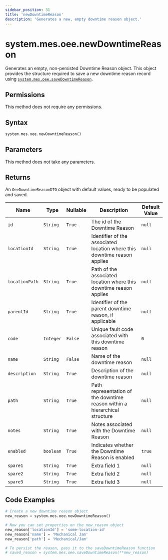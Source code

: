 ```yaml
---
sidebar_position: 31
title: 'newDowntimeReason'
description: 'Generates a new, empty downtime reason object.'
---
```


# system.mes.oee.newDowntimeReason

Generates an empty, non-persisted Downtime Reason object. This object provides the structure required to save a new downtime reason record using [`system.mes.oee.saveDowntimeReason`](./save-downtime-reason).

## Permissions

This method does not require any permissions.

## Syntax

```python
system.mes.oee.newDowntimeReason()
```

## Parameters

This method does not take any parameters.

## Returns

An `OeeDowntimeReasonDTO` object with default values, ready to be populated and saved.

| Name           | Type      | Nullable | Description                                                                | Default Value |
| -------------- | --------- | -------- | -------------------------------------------------------------------------- | ------------- |
| `id`           | `String`  | `True`   | The id of the Downtime Reason                                              | `null`        |
| `locationId`   | `String`  | `True`   | Identifier of the associated location where this downtime reason applies   | `null`        |
| `locationPath` | `String`  | `True`   | Path of the associated location where this downtime reason applies         | `null`        |
| `parentId`     | `String`  | `True`   | Identifier of the parent downtime reason, if applicable                    | `null`        |
| `code`         | `Integer` | `False`  | Unique fault code associated with this downtime reason                     | `0`           |
| `name`         | `String`  | `False`  | Name of the downtime reason                                                | `null`        |
| `description`  | `String`  | `True`   | Description of the downtime reason                                         | `null`        |
| `path`         | `String`  | `True`   | Path representation of the downtime reason within a hierarchical structure | `null`        |
| `notes`        | `String`  | `True`   | Notes associated with the Downtime Reason                                  | `null`        |
| `enabled`      | `boolean` | `True`   | Indicates whether the Downtime Reason is enabled                           | `true`        |
| `spare1`       | `String`  | `True`   | Extra field 1                                                              | `null`        |
| `spare2`       | `String`  | `True`   | Extra field 2                                                              | `null`        |
| `spare3`       | `String`  | `True`   | Extra field 3                                                              | `null`        |

## Code Examples

```python
# Create a new downtime reason object
new_reason = system.mes.oee.newDowntimeReason()

# Now you can set properties on the new_reason object
new_reason['locationId'] = 'some-location-id'
new_reason['name'] = 'Mechanical Jam'
new_reason['path'] = 'Mechanical/Jam'

# To persist the reason, pass it to the saveDowntimeReason function
# saved_reason = system.mes.oee.saveDowntimeReason(**new_reason)
```
